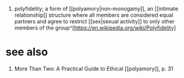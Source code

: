 1. polyfidelity; a form of [[polyamory|non-monogamy]], an [[intimate relationship]] structure where all members are considered equal partners and agree to restrict [[sex|sexual activity]] to only other members of the group^[https://en.wikipedia.org/wiki/Polyfidelity]

# see also
1. More Than Two: A Practical Guide to Ethical [[polyamory]], p. 31